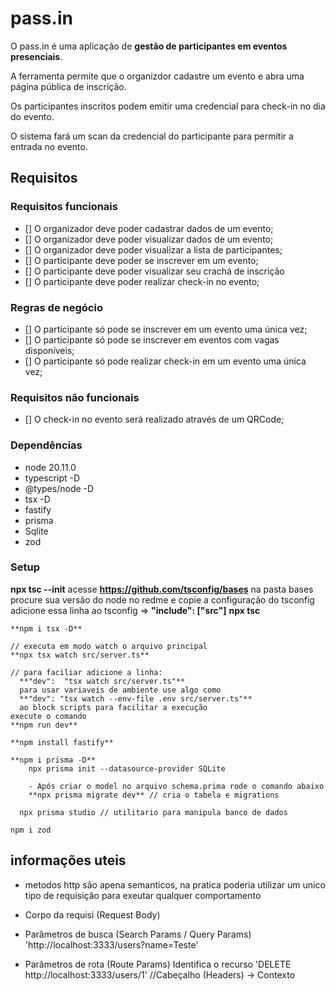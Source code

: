 # pass.in

O pass.in é uma aplicação de **gestão de participantes em eventos presenciais**.

A ferramenta permite que o organizdor cadastre um evento e abra uma página pública de inscrição.

Os participantes inscritos podem emitir uma credencial para check-in no dia do evento.

O sistema fará um scan da credencial do participante para permitir a entrada no evento.

## Requisitos

### Requisitos funcionais

- [] O organizador deve poder cadastrar dados de um evento;
- [] O organizador deve poder visualizar dados de um evento;
- [] O organizador deve poder visualizar a lista de participantes;
- [] O participante deve poder se inscrever em um evento;
- [] O participante deve poder visualizar seu crachá de inscrição
- [] O participante deve poder realizar check-in no evento;

### Regras de negócio

- [] O participante só pode se inscrever em um evento uma única vez;
- [] O participante só pode se inscrever em eventos com vagas disponíveis;
- [] O participante só pode realizar check-in em um evento uma única vez;

### Requisitos não funcionais

- [] O check-in no evento será realizado através de um QRCode;


### Dependências
- node 20.11.0
- typescript -D
- @types/node -D
- tsx -D
- fastify
- prisma
- Sqlite
- zod 


### Setup 

  **npx tsc --init**
  acesse **https://github.com/tsconfig/bases**
    na pasta bases procure sua versão do node no redme e copie a configuração do tsconfig
        adicione essa linha ao tsconfig =>  **"include": ["src"]**
      **npx tsc**

    **npm i tsx -D**

    // executa em modo watch o arquivo principal
    **npx tsx watch src/server.ts**

    // para faciliar adicione a linha:  
      **"dev":  "tsx watch src/server.ts"**
      para usar variaveis de ambiente use algo como 
      **"dev": "tsx watch --env-file .env src/server.ts"**
      ao block scripts para facilitar a execução
    execute o comando 
    **npm run dev**

    **npm install fastify**

    **npm i prisma -D**
        npx prisma init --datasource-provider SQLite
        
        - Após criar o model no arquivo schema.prima rode o comando abaixo
        **npx prisma migrate dev** // cria o tabela e migrations

      npx prisma studio // utilitario para manipula banco de dados
      
    npm i zod
## informações uteis
  - metodos http são apena semanticos, na pratica poderia utilizar um unico tipo de requisição para exeutar qualquer comportamento

  - Corpo da requisi (Request Body)
  - Parâmetros de busca (Search Params / Query Params) 'http://localhost:3333/users?name=Teste'
  - Parâmetros de rota (Route Params) Identifica o recurso 'DELETE http://localhost:3333/users/1'
  //Cabeçalho (Headers) -> Contexto






